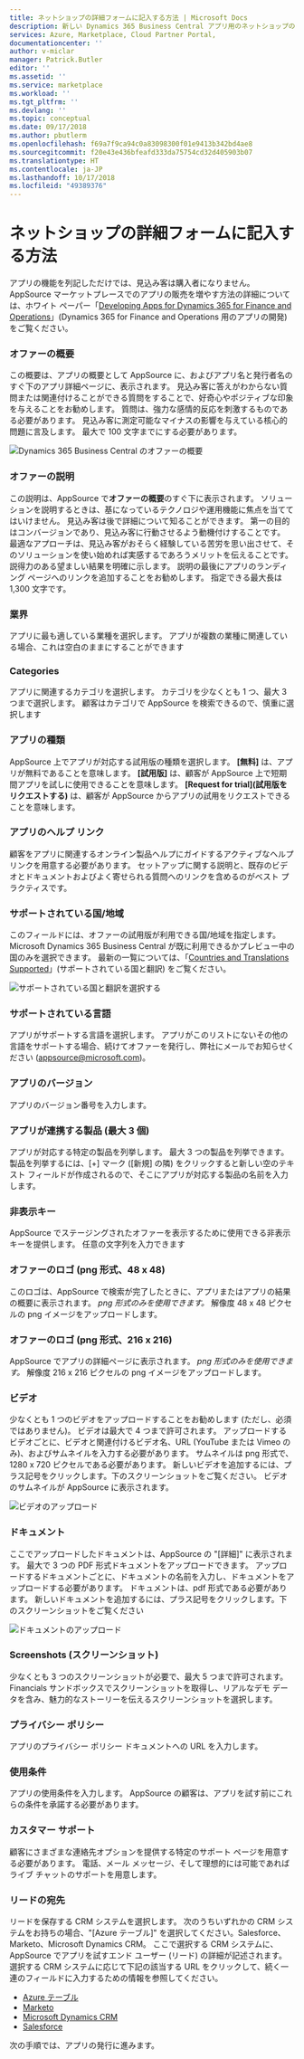 ```yaml
---
title: ネットショップの詳細フォームに記入する方法 | Microsoft Docs
description: 新しい Dynamics 365 Business Central アプリ用のネットショップの詳細フォームの値について説明します。
services: Azure, Marketplace, Cloud Partner Portal,
documentationcenter: ''
author: v-miclar
manager: Patrick.Butler
editor: ''
ms.assetid: ''
ms.service: marketplace
ms.workload: ''
ms.tgt_pltfrm: ''
ms.devlang: ''
ms.topic: conceptual
ms.date: 09/17/2018
ms.author: pbutlerm
ms.openlocfilehash: f69a7f9ca94c0a83098300f01e9413b342bd4ae8
ms.sourcegitcommit: f20e43e436bfeafd333da75754cd32d405903b07
ms.translationtype: HT
ms.contentlocale: ja-JP
ms.lasthandoff: 10/17/2018
ms.locfileid: "49389376"
---
```

<a name="how-to-fill-out-the-storefront-details-form"></a>ネットショップの詳細フォームに記入する方法
===========================================

アプリの機能を列記しただけでは、見込み客は購入者になりません。 AppSource マーケットプレースでのアプリの販売を増やす方法の詳細については、ホワイト ペーパー「[Developing Apps for Dynamics 365 for Finance and Operations](https://go.microsoft.com/fwlink/?linkid=841518)」(Dynamics 365 for Finance and Operations 用のアプリの開発) をご覧ください。  


### <a name="offer-summary"></a>オファーの概要

この概要は、アプリの概要として AppSource に、およびアプリ名と発行者名のすぐ下のアプリ詳細ページに、表示されます。 見込み客に答えがわからない質問または関連付けることができる質問をすることで、好奇心やポジティブな印象を与えることをお勧めします。 質問は、強力な感情的反応を刺激するものである必要があります。 見込み客に測定可能なマイナスの影響を与えている核心的問題に言及します。 最大で 100 文字までにする必要があります。

![Dynamics 365 Business Central のオファーの概要](./media/d365-financials/image018.png)


### <a name="offer-description"></a>オファーの説明

この説明は、AppSource で**オファーの概要**のすぐ下に表示されます。 ソリューションを説明するときは、基になっているテクノロジや運用機能に焦点を当ててはいけません。 見込み客は後で詳細について知ることができます。 第一の目的はコンバージョンであり、見込み客に行動させるよう動機付けすることです。 最適なアプローチは、見込み客がおそらく経験している苦労を思い出させて、そのソリューションを使い始めれば実感するであろうメリットを伝えることです。 説得力のある望ましい結果を明確に示します。 説明の最後にアプリのランディング ページへのリンクを追加することをお勧めします。 指定できる最大長は 1,300 文字です。

### <a name="industries"></a>業界

アプリに最も適している業種を選択します。 アプリが複数の業種に関連している場合、これは空白のままにすることができます

### <a name="categories"></a>Categories

アプリに関連するカテゴリを選択します。 カテゴリを少なくとも 1 つ、最大 3 つまで選択します。 顧客はカテゴリで AppSource を検索できるので、慎重に選択します

### <a name="app-type"></a>アプリの種類

AppSource 上でアプリが対応する試用版の種類を選択します。
**[無料]** は、アプリが無料であることを意味します。 **[試用版]** は、顧客が AppSource 上で短期間アプリを試しに使用できることを意味します。 **[Request for trial]\(試用版をリクエストする\)** は、顧客が AppSource からアプリの試用をリクエストできることを意味します。

### <a name="help-link-for-your-app"></a>アプリのヘルプ リンク

顧客をアプリに関連するオンライン製品ヘルプにガイドするアクティブなヘルプ リンクを用意する必要があります。 セットアップに関する説明と、既存のビデオとドキュメントおよびよく寄せられる質問へのリンクを含めるのがベスト プラクティスです。

### <a name="supported-countriesregions"></a>サポートされている国/地域

このフィールドには、オファーの試用版が利用できる国/地域を指定します。 Microsoft Dynamics 365 Business Central が既に利用できるかプレビュー中の国のみを選択できます。 最新の一覧については、「[Countries and Translations Supported](https://docs.microsoft.com/dynamics-nav/compliance/apptest-countries-and-translations)」(サポートされている国と翻訳) をご覧ください。

![サポートされている国と翻訳を選択する](./media/d365-financials/image008.png)


### <a name="supported-languages"></a>サポートされている言語

アプリがサポートする言語を選択します。 アプリがこのリストにないその他の言語をサポートする場合、続けてオファーを発行し、弊社にメールでお知らせください (<appsource@microsoft.com>)。

### <a name="app-version"></a>アプリのバージョン

アプリのバージョン番号を入力します。

### <a name="products-your-app-works-with-max-3"></a>アプリが連携する製品 (最大 3 個)

アプリが対応する特定の製品を列挙します。 最大 3 つの製品を列挙できます。 製品を列挙するには、[+] マーク ([新規] の隣) をクリックすると新しい空のテキスト フィールドが作成されるので、そこにアプリが対応する製品の名前を入力します。

### <a name="hide-key"></a>非表示キー

AppSource でステージングされたオファーを表示するために使用できる非表示キーを提供します。 任意の文字列を入力できます

### <a name="offer-logo-png-format-48x48"></a>オファーのロゴ (png 形式、48 x 48)

このロゴは、AppSource で検索が完了したときに、アプリまたはアプリの結果の概要に表示されます。 *png 形式のみを使用できます。*  解像度 48 x 48 ピクセルの png イメージをアップロードします。

### <a name="offer-logo-png-format-216x216"></a>オファーのロゴ (png 形式、216 x 216)

AppSource でアプリの詳細ページに表示されます。 *png 形式のみを使用できます。* 解像度 216 x 216 ピクセルの png イメージをアップロードします。

### <a name="video"></a>ビデオ

少なくとも 1 つのビデオをアップロードすることをお勧めします (ただし、必須ではありません)。 ビデオは最大で 4 つまで許可されます。 アップロードするビデオごとに、ビデオと関連付けるビデオ名、URL (YouTube または Vimeo のみ)、およびサムネイルを入力する必要があります。 サムネイルは png 形式で、1280 x 720 ピクセルである必要があります。 新しいビデオを追加するには、プラス記号をクリックします。下のスクリーンショットをご覧ください。 ビデオのサムネイルが AppSource に表示されます。

![ビデオのアップロード](./media/d365-financials/image009.png)


### <a name="document"></a>ドキュメント

ここでアップロードしたドキュメントは、AppSource の \"[詳細]\" に表示されます。
最大で 3 つの PDF 形式ドキュメントをアップロードできます。 アップロードするドキュメントごとに、ドキュメントの名前を入力し、ドキュメントをアップロードする必要があります。 ドキュメントは、pdf 形式である必要があります。 新しいドキュメントを追加するには、プラス記号をクリックします。下のスクリーンショットをご覧ください

![ドキュメントのアップロード](./media/d365-financials/image010.png)


### <a name="screenshots"></a>Screenshots (スクリーンショット)

少なくとも 3 つのスクリーンショットが必要で、最大 5 つまで許可されます。 Financials サンドボックスでスクリーンショットを取得し、リアルなデモ データを含み、魅力的なストーリーを伝えるスクリーンショットを選択します。

### <a name="privacy-policy"></a>プライバシー ポリシー

アプリのプライバシー ポリシー ドキュメントへの URL を入力します。

### <a name="terms-of-use"></a>使用条件

アプリの使用条件を入力します。 AppSource の顧客は、アプリを試す前にこれらの条件を承諾する必要があります。

### <a name="customer-support"></a>カスタマー サポート

顧客にさまざまな連絡先オプションを提供する特定のサポート ページを用意する必要があります。 電話、メール メッセージ、そして理想的には可能であればライブ チャットのサポートを用意します。

### <a name="lead-destination"></a>リードの宛先

リードを保存する CRM システムを選択します。 次のうちいずれかの CRM システムをお持ちの場合、\"[Azure テーブル]\" を選択してください。Salesforce、Marketo、Microsoft Dynamics CRM。 ここで選択する CRM システムに、AppSource でアプリを試すエンド ユーザー (リード) の詳細が記述されます。 選択する CRM システムに応じて下記の該当する URL をクリックして、続く一連のフィールドに入力するための情報を参照してください。

-   [Azure テーブル](./cloud-partner-portal-lead-management-instructions-azure-table.md)
-   [Marketo](./cloud-partner-portal-lead-management-instructions-marketo.md)
-   [Microsoft Dynamics CRM](./cloud-partner-portal-lead-management-instructions-dynamics.md)
-   [Salesforce](./cloud-partner-portal-lead-management-instructions-salesforce.md)

次の手順では、アプリの発行に進みます。
